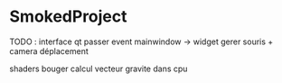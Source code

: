 # SmokedProject

TODO : interface qt
	passer event mainwindow -> widget
	gerer souris + camera
	déplacement

shaders
	bouger calcul vecteur gravite dans cpu
